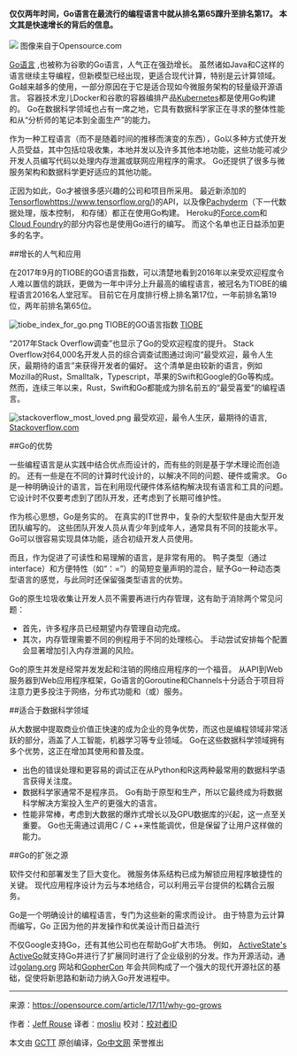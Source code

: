 #### 仅仅两年时间，Go语言在最流行的编程语言中就从排名第65蹿升至排名第17。 本文其是快速增长的背后的信息。

![](https://opensource.com/sites/default/files/styles/image-full-size/public/lead-images/build_structure_tech_program_code_construction.png?itok=nVsiLuag) 
图像来自于Opensource.com

[Go语言](https://golang.org/) ,也被称为谷歌的Go语言，人气正在强劲增长。 虽然诸如Java和C这样的语言继续主导编程，但新模型已经出现，更适合现代计算，特别是云计算领域。 Go越来越多的使用，一部分原因在于它是适合现如今微服务架构的轻量级开源语言。 容器技术宠儿Docker和谷歌的容器编排产品[Kubernetes](https://opensource.com/sitewide-search?search_api_views_fulltext=Kubernetes)都是使用Go构建的。 Go在数据科学领域也占有一席之地，它具有数据科学家正在寻求的整体性能和从“分析师的笔记本到全面生产”的能力。

作为一种工程语言（而不是随着时间的推移而演变的东西），Go以多种方式使开发人员受益，其中包括垃圾收集，本地并发以及许多其他本地功能，这些功能可减少开发人员编写代码以处理内存泄漏或联网应用程序的需求。 Go还提供了很多与微服务架构和数据科学更好适应的其他功能。

正因为如此，Go才被很多感兴趣的公司和项目所采用。 最近新添加的[Tensorflow](（)https://www.tensorflow.org/)的API，以及像[Pachyderm](http://www.pachyderm.io/)（下一代数据处理，版本控制， 和存储）都正在使用Go构建。  Heroku的[Force.com](https://github.com/heroku/force)和[Cloud Foundry](https://www.cloudfoundry.org/)的部分内容也是使用Go进行的编写。  而这个名单也正日益添加更多的名字。

##增长的人气和应用

在2017年9月的TIOBE的GO语言指数，可以清楚地看到2016年以来受欢迎程度令人难以置信的跳跃，更做为一年中评分上升最高的编程语言，被冠名为TIOBE的编程语言2016名人堂冠军。 目前它在月度排行榜上排名第17位，一年前排名第19位，两年前排名第65位。

![tiobe_index_for_go.png](https://opensource.com/sites/default/files/u128651/tiobe_index_for_go.png) 
TIOBE的GO语言指数 [TIOBE](https://www.tiobe.com/tiobe-index/go/)

“2017年Stack Overflow调查”也显示了Go的受欢迎程度的提升。  Stack Overflow对64,000名开发人员的综合调查试图通过询问“最受欢迎，最令人生厌，最期待的语言”来获得开发者的偏好。  这个清单是由较新的语言，例如Mozilla的Rust，Smalltalk，Typescript，苹果的Swift和Google的Go等构成。  然而，连续三年以来，Rust，Swift和Go都能成为排名前五的“最受喜爱”的编程语言。

![stackoverflow_most_loved.png](https://opensource.com/sites/default/files/u128651/stackoverflow_most_loved.png) 
最受欢迎，最令人生厌，最期待的语言, [Stackoverflow.com](https://insights.stackoverflow.com/survey/2017#most-loved-dreaded-and-wanted)

##Go的优势

一些编程语言是从实践中结合优点而设计的，而有些的则是基于学术理论而创造的。 还有一些是在不同的计算时代设计的，以解决不同的问题、硬件或需求。 Go是一种明确设计的语言，旨在利用现代硬件体系结构解决现有语言和工具的问题。  它设计时不仅要考虑到了团队开发，还考虑到了长期可维护性。

作为核心思想，Go是务实的。 在真实的IT世界中，复杂的大型软件是由大型开发团队编写的。 这些团队开发人员从青少年到成年人，通常具有不同的技能水平。 Go可以很容易实现具体功能，适合初级开发人员使用。

而且，作为促进了可读性和易理解的语言，是非常有用的。 鸭子类型（通过interface）和方便特性（如“：=”）的简短变量声明的混合，赋予Go一种动态类型语言的感觉，与此同时还保留强类型语言的优势。

Go的原生垃圾收集让开发人员不需要再进行内存管理，这有助于消除两个常见问题：

* 首先，许多程序员已经期望内存管理自动完成。
* 其次，内存管理需要不同的例程用于不同的处理核心。  手动尝试安排每个配置会显著增加引入内存泄漏的风险。

Go的原生并发是经常并发发起和注销的网络应用程序的一个福音。  从API到Web服务器到Web应用程序框架，Go语言的Goroutine和Channels十分适合于项目将注意力更多投注于网络，分布式功能和（或）服务。

##适合于数据科学领域

从大数据中提取商业价值正快速的成为企业的竞争优势，而这也是编程领域非常活跃的部分，涵盖了人工智能，机器学习等专业领域。  Go在这些数据科学领域拥有多个优势，这正在增加其使用和普及度。

*  出色的错误处理和更容易的调试正在从Python和R这两种最常用的数据科学语言获得关注度。
*  数据科学家通常不是程序员。 Go有助于原型和生产，所以它最终成为将数据科学解决方案投入生产的更强大的语言。
*  性能非常棒，考虑到大数据的爆炸式增长以及GPU数据库的兴起，这一点至关重要。 Go也无需通过调用C / C ++来性能调优，但是保留了让用户这样做的能力。

##Go的扩张之源

软件交付和部署发生了巨大变化。  微服务体系结构已成为解锁应用程序敏捷性的关键。 现代应用程序设计为云与本地结合，可以利用云平台提供的松耦合云服务。

Go是一个明确设计的编程语言，专门为这些新的需求而设计。  由于特意为云计算而编写，Go 正因为他的并发操作和优美设计而日益流行

不仅Google支持Go，还有其他公司也在帮助Go扩大市场。 例如， [ActiveState's ActiveGo](https://www.activestate.com/activego)就支持Go并进行了扩展同时进行了企业级别的分发。作为开源活动，通过[golang.org](https://golang.org/) 网站和[GopherCon](https://www.gophercon.com/) 年会共同构成了一个强大的现代开源社区的基础，促使将新思路和新动力纳入Go开发进程中。

----------------

来源：https://opensource.com/article/17/11/why-go-grows

作者：[Jeff Rouse](https://opensource.com/users/jeffr)
译者：[mosliu](https://github.com/mosliu)
校对：[校对者ID](https://github.com/校对者ID)

本文由 [GCTT](https://github.com/studygolang/GCTT) 原创编译，[Go中文网](https://studygolang.com/) 荣誉推出
